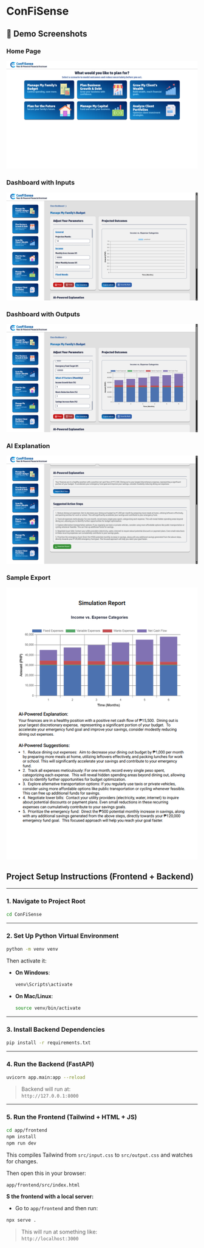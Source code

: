 # ConFiSense


## 📸 Demo Screenshots

### Home Page
![Home Page](demo_screenshots/home-page.png)

### Dashboard with Inputs
![Dashboard with Inputs](demo_screenshots/dashboard-Winputs.png)

### Dashboard with Outputs
![Dashboard with Outputs](demo_screenshots/dashboard-Woutputs.png)

### AI Explanation
![AI Explanation](demo_screenshots/dashboard-AIexplanation.png)

### Sample Export
![Sample Export](demo_screenshots/sample-export.png)

## Project Setup Instructions (Frontend + Backend)

---

### 1. Navigate to Project Root

```bash
cd ConFiSense
```

---

### 2. Set Up Python Virtual Environment

```bash
python -m venv venv
```

Then activate it:

- **On Windows**:

    ```bash
    venv\Scripts\activate
    ```

- **On Mac/Linux**:

    ```bash
    source venv/bin/activate
    ```


---

### 3. Install Backend Dependencies

```bash
pip install -r requirements.txt
```

---

### 4. Run the Backend (FastAPI)

```bash
uvicorn app.main:app --reload
```

> Backend will run at:  
> `http://127.0.0.1:8000`

---

### 5. Run the Frontend (Tailwind + HTML + JS)

```bash
cd app/frontend
npm install
npm run dev
```

This compiles Tailwind from `src/input.css` to `src/output.css` and watches for changes.

Then open this in your browser:

```
app/frontend/src/index.html
```

**S the frontend with a local server:**

- Go to `app/frontend` and then run:

```bash
npx serve .
```

> This will run at something like:  
> `http://localhost:3000`
